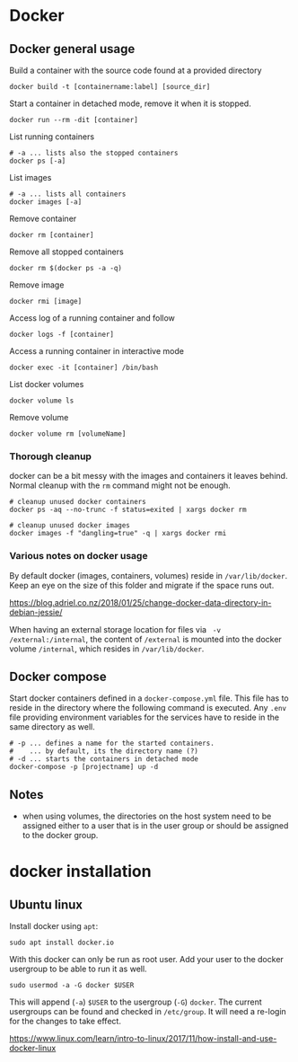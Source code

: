 # Docker

## Docker general usage

Build a container with the source code found at a provided directory

    docker build -t [containername:label] [source_dir]

Start a container in detached mode, remove it when it is stopped.

    docker run --rm -dit [container]

List running containers

    # -a ... lists also the stopped containers
    docker ps [-a]

List images

    # -a ... lists all containers
    docker images [-a]

Remove container

    docker rm [container]

Remove all stopped containers

    docker rm $(docker ps -a -q)

Remove image

    docker rmi [image]

Access log of a running container and follow

    docker logs -f [container]

Access a running container in interactive mode

    docker exec -it [container] /bin/bash

List docker volumes

    docker volume ls

Remove volume

    docker volume rm [volumeName]

### Thorough cleanup

docker can be a bit messy with the images and containers it leaves behind. Normal cleanup with the `rm` command might not be enough.

    # cleanup unused docker containers
    docker ps -aq --no-trunc -f status=exited | xargs docker rm

    # cleanup unused docker images
    docker images -f "dangling=true" -q | xargs docker rmi


### Various notes on docker usage

By default docker (images, containers, volumes) reside in `/var/lib/docker`. Keep an eye on the size of this folder and migrate if the space runs out.

https://blog.adriel.co.nz/2018/01/25/change-docker-data-directory-in-debian-jessie/ 

When having an external storage location for files via ` -v /external:/internal`, the content of `/external` is mounted into the docker volume `/internal`, which resides in `/var/lib/docker`.


## Docker compose

Start docker containers defined in a `docker-compose.yml` file. This file has to reside in the directory where the following command is executed. Any `.env` file providing environment variables for the services have to reside in the same directory as well.

    # -p ... defines a name for the started containers.
    #    ... by default, its the directory name (?)
    # -d ... starts the containers in detached mode 
    docker-compose -p [projectname] up -d

## Notes
- when using volumes, the directories on the host system need to be assigned either to a user that is in the user group or should be assigned to the docker group.

# docker installation

## Ubuntu linux

Install docker using `apt`:

    sudo apt install docker.io

With this docker can only be run as root user. Add your user to the docker usergroup to be able to run it as well.

    sudo usermod -a -G docker $USER

This will append (`-a`) `$USER` to the usergroup (`-G`) `docker`. The current usergroups can be found and checked in `/etc/group`.
It will need a re-login for the changes to take effect.

https://www.linux.com/learn/intro-to-linux/2017/11/how-install-and-use-docker-linux
